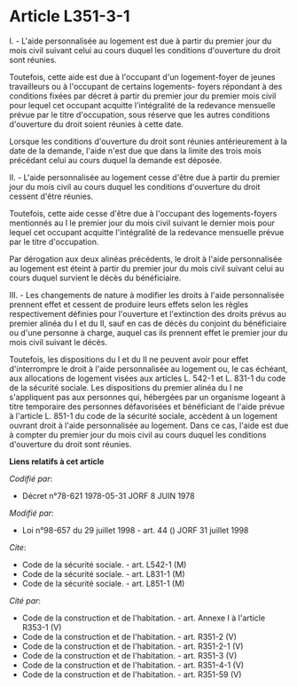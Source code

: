 # Article L351-3-1

I. - L'aide personnalisée au logement est due à partir du premier jour du mois civil suivant celui au cours duquel les
conditions d'ouverture du droit sont réunies.

Toutefois, cette aide est due à l'occupant d'un logement-foyer de jeunes travailleurs ou à l'occupant de certains logements-
foyers répondant à des conditions fixées par décret à partir du premier jour du premier mois civil pour lequel cet occupant
acquitte l'intégralité de la redevance mensuelle prévue par le titre d'occupation, sous réserve que les autres conditions
d'ouverture du droit soient réunies à cette date.

Lorsque les conditions d'ouverture du droit sont réunies antérieurement à la date de la demande, l'aide n'est due que dans la
limite des trois mois précédant celui au cours duquel la demande est déposée.

II. - L'aide personnalisée au logement cesse d'être due à partir du premier jour du mois civil au cours duquel les conditions
d'ouverture du droit cessent d'être réunies.

Toutefois, cette aide cesse d'être due à l'occupant des logements-foyers mentionnés au I le premier jour du mois civil
suivant le dernier mois pour lequel cet occupant acquitte l'intégralité de la redevance mensuelle prévue par le titre
d'occupation.

Par dérogation aux deux alinéas précédents, le droit à l'aide personnalisée au logement est éteint à partir du premier jour
du mois civil suivant celui au cours duquel survient le décès du bénéficiaire.

III. - Les changements de nature à modifier les droits à l'aide personnalisée prennent effet et cessent de produire leurs
effets selon les règles respectivement définies pour l'ouverture et l'extinction des droits prévus au premier alinéa du I et
du II, sauf en cas de décès du conjoint du bénéficiaire ou d'une personne à charge, auquel cas ils prennent effet le premier
jour du mois civil suivant le décès.

Toutefois, les dispositions du I et du II ne peuvent avoir pour effet d'interrompre le droit à l'aide personnalisée au
logement ou, le cas échéant, aux allocations de logement visées aux articles L. 542-1 et L. 831-1 du code de la sécurité
sociale. Les dispositions du premier alinéa du I ne s'appliquent pas aux personnes qui, hébergées par un organisme logeant à
titre temporaire des personnes défavorisées et bénéficiant de l'aide prévue à l'article L. 851-1 du code de la sécurité
sociale, accèdent à un logement ouvrant droit à l'aide personnalisée au logement. Dans ce cas, l'aide est due à compter du
premier jour du mois civil au cours duquel les conditions d'ouverture du droit sont réunies.

**Liens relatifs à cet article**

_Codifié par_:

  - Décret n°78-621 1978-05-31 JORF 8 JUIN 1978

_Modifié par_:

  - Loi n°98-657 du 29 juillet 1998 - art. 44 () JORF 31 juillet 1998

_Cite_:

  - Code de la sécurité sociale. - art. L542-1 (M)
  - Code de la sécurité sociale. - art. L831-1 (M)
  - Code de la sécurité sociale. - art. L851-1 (M)

_Cité par_:

  - Code de la construction et de l'habitation. - art. Annexe I à l'article R353-1 (V)
  - Code de la construction et de l'habitation. - art. R351-2 (V)
  - Code de la construction et de l'habitation. - art. R351-2-1 (V)
  - Code de la construction et de l'habitation. - art. R351-3 (V)
  - Code de la construction et de l'habitation. - art. R351-4-1 (V)
  - Code de la construction et de l'habitation. - art. R351-59 (V)

